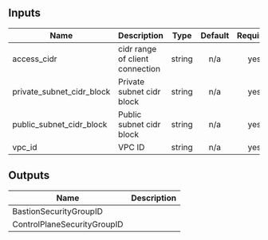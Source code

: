 ## Inputs

| Name | Description | Type | Default | Required |
|------|-------------|:----:|:-----:|:-----:|
| access\_cidr | cidr range of client connection | string | n/a | yes |
| private\_subnet\_cidr\_block | Private subnet cidr block | string | n/a | yes |
| public\_subnet\_cidr\_block | Public subnet cidr block | string | n/a | yes |
| vpc\_id | VPC ID | string | n/a | yes |

## Outputs

| Name | Description |
|------|-------------|
| BastionSecurityGroupID |  |
| ControlPlaneSecurityGroupID |  |

